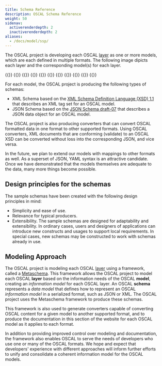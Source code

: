 ```yaml
---
title: Schema Reference
description: OSCAL Schema Reference
weight: 50
sidenav:
  activerenderdepth: 2
  inactiverenderdepth: 2
aliases:
  - /docs/model/ssp/
---
```


The OSCAL project is developing each OSCAL [layer](/learnmore/architecture/) as one or more models, which are each defined in multiple formats. The following image dipicts each layer and the corresponding model(s) for each layer.

{{<imagemap src="oscal-layers.png" width="932" height="589" alt="oscal layers and models">}}
  {{<area href="catalog/" alt="Catalog Model" title="Catalog Model" shape="rect" coords="195,500,896,571">}}
  {{<area href="/learnmore/architecture/#catalog-layer" alt="Catalog Layer" title="Catalog Layer" shape="rect" coords="3,484,932,588">}}
  {{<area href="profile/" alt="Profile Model" title="Profile Model" shape="rect" coords="196,388,895,462">}}
  {{<area href="/learnmore/architecture/#profile-layer" alt="Profile Layer" title="Profile Layer" shape="rect" coords="4,370,932,477">}}
  {{<area href="component/" alt="Component Model" title="Component Model" shape="rect" coords="197,316,894,349">}}
  {{<area href="ssp/" alt="System Security Plan Model" title="System Security Plan Model" shape="rect" coords="198,239,894,309">}}
  {{<area href="/learnmore/architecture/#implementation-layer" alt="Implementation Layer" title="Implementation Layer" shape="rect" coords="3,222,932,366">}}
  {{<area href="/learnmore/architecture/#assessment-layer" alt="Assessment Layer" title="Assessment Layer" shape="rect" coords="4,111,932,217">}}
  {{<area href="/learnmore/architecture/#assessment-results-layer" alt="Assessment Results Layer" title="Assessment Results Layer" shape="rect" coords="3,0,932,105">}}
{{</imagemap>}}

For each model, the OSCAL project is producing the following types of schemas:

* XML Schema based on the [XML Schema Definition Language (XSD) 1.1](https://www.w3.org/TR/xmlschema11-1) that describes an XML tag set for an OSCAL model.
* JSON Schema based on the [JSON Schema draft-07](https://json-schema.org/specification.html) that describes a JSON data object for an OSCAL model.

The OSCAL project is also producing converters that can convert OSCAL formatted data in one format to other supported formats. Using OSCAL converters, XML documents that are conforming (validate) to an OSCAL XSD can be converted without loss into the corresponding JSON, and vice versa.

In the future, we plan to extend our models with mappings to other formats as well. As a superset of JSON, YAML syntax is an attractive candidate. Once we have demonstrated that the models themselves are adequate to the data, many more things become possible.

## Design principles for the schemas

The sample schemas have been created with the following design principles in mind:

* Simplicity and ease of use.
* Relevance for typical producers.
* Extensibility. The sample schemas are designed for adaptability and extensibility. In ordinary cases, users and designers of applications can introduce new constructs and usages to support local requirements. In special cases, new schemas may be constructed to work with schemas already in use.

## Modeling Approach

The OSCAL project is modeling each OSCAL [layer](/learnmore/architecture/) using a framework, called a [Metaschema](https://github.com/usnistgov/OSCAL/tree/master/src/metaschema). This framework allows the OSCAL project to model each OSCAL **layer** based on the information needs of the OSCAL **model**, creating an *information model* for each OSCAL layer. An OSCAL **schema** represents a *data model* that defines how to represent an OSCAL *information model* in a serialized format, such as JSON or XML. The OSCAL project uses the Metaschema framework to produce these schemas.

This framework is also used to generate converters capable of converting OSCAL content for a given model to another supported format, and to produce the documentation in this section of the website for each OSCAL model as it applies to each format.

In addition to providing improved control over modeling and documentation, the framework also enables OSCAL to serve the needs of developers who use one or many of the OSCAL formats. We hope and expect that developers' experience with different approaches will inform further efforts to unify and consolidate a coherent information model for the OSCAL models.
